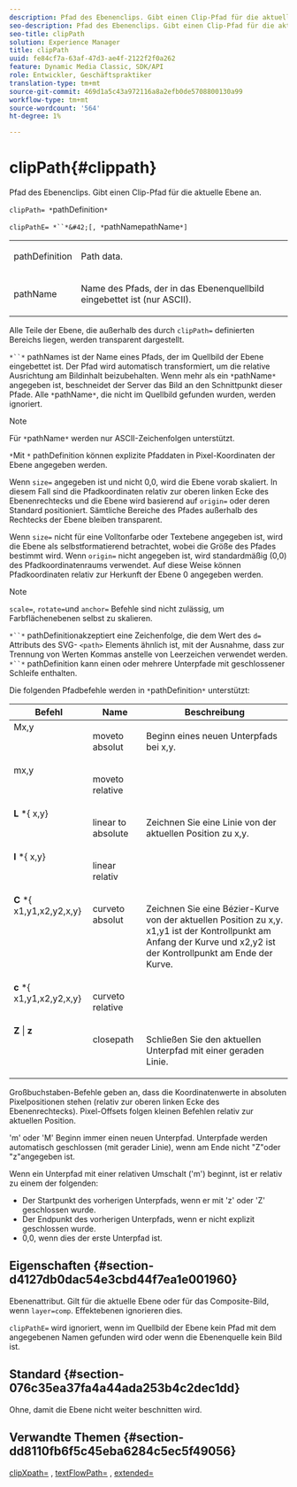 ```yaml
---
description: Pfad des Ebenenclips. Gibt einen Clip-Pfad für die aktuelle Ebene an.
seo-description: Pfad des Ebenenclips. Gibt einen Clip-Pfad für die aktuelle Ebene an.
seo-title: clipPath
solution: Experience Manager
title: clipPath
uuid: fe84cf7a-63af-47d3-ae4f-2122f2f0a262
feature: Dynamic Media Classic, SDK/API
role: Entwickler, Geschäftspraktiker
translation-type: tm+mt
source-git-commit: 469d1a5c43a972116a8a2efb0de5708800130a99
workflow-type: tm+mt
source-wordcount: '564'
ht-degree: 1%

---
```



# clipPath{#clippath}

Pfad des Ebenenclips. Gibt einen Clip-Pfad für die aktuelle Ebene an.

`clipPath= *`pathDefinition`*`

`clipPathE= *``*&#42;[, *`pathNamepathName`*]`

<table id="simpletable_275E2A5FAB804C6388BD110D2ACA3C82"> 
 <tr class="strow"> 
  <td class="stentry"> <p><span class="codeph"> <span class="varname"> pathDefinition</span> </span> </p> </td> 
  <td class="stentry"> <p>Path data. </p></td> 
 </tr> 
 <tr class="strow"> 
  <td class="stentry"> <p><span class="codeph"> <span class="varname"> pathName</span></span> </p> </td> 
  <td class="stentry"> <p>Name des Pfads, der in das Ebenenquellbild eingebettet ist (nur ASCII). </p></td> 
 </tr> 
</table>

Alle Teile der Ebene, die außerhalb des durch `clipPath=` definierten Bereichs liegen, werden transparent dargestellt.

`*``*` pathNames ist der Name eines Pfads, der im Quellbild der Ebene eingebettet ist. Der Pfad wird automatisch transformiert, um die relative Ausrichtung am Bildinhalt beizubehalten. Wenn mehr als ein `*`pathName`*` angegeben ist, beschneidet der Server das Bild an den Schnittpunkt dieser Pfade. Alle `*`pathName`*`, die nicht im Quellbild gefunden wurden, werden ignoriert.

>[!NOTE]
>
>Für `*`pathName`*` werden nur ASCII-Zeichenfolgen unterstützt.

`*`Mit `*` pathDefinition können explizite Pfaddaten in Pixel-Koordinaten der Ebene angegeben werden.

Wenn `size=` angegeben ist und nicht 0,0, wird die Ebene vorab skaliert. In diesem Fall sind die Pfadkoordinaten relativ zur oberen linken Ecke des Ebenenrechtecks und die Ebene wird basierend auf `origin=` oder deren Standard positioniert. Sämtliche Bereiche des Pfades außerhalb des Rechtecks der Ebene bleiben transparent.

Wenn `size=` nicht für eine Volltonfarbe oder Textebene angegeben ist, wird die Ebene als selbstformatierend betrachtet, wobei die Größe des Pfades bestimmt wird. Wenn `origin=` nicht angegeben ist, wird standardmäßig (0,0) des Pfadkoordinatenraums verwendet. Auf diese Weise können Pfadkoordinaten relativ zur Herkunft der Ebene 0 angegeben werden.

>[!NOTE]
>
>`scale=`,  `rotate=`und  `anchor=` Befehle sind nicht zulässig, um Farbflächenebenen selbst zu skalieren.

`*``*` pathDefinitionakzeptiert eine Zeichenfolge, die dem Wert des  `d=` Attributs des SVG- `<path>` Elements ähnlich ist, mit der Ausnahme, dass zur Trennung von Werten Kommas anstelle von Leerzeichen verwendet werden. `*``*` pathDefinition kann einen oder mehrere Unterpfade mit geschlossener Schleife enthalten.

Die folgenden Pfadbefehle werden in `*`pathDefinition`*` unterstützt:

<table id="table_A74DD7A48B1C417D9D4BA46BECEAB981"> 
 <thead> 
  <tr> 
   <th class="entry"> <b> Befehl</b> </th> 
   <th class="entry"> <b> Name</b> </th> 
   <th class="entry"> <b> Beschreibung</b> </th> 
  </tr> 
 </thead>
 <tbody> 
  <tr valign="top"> 
   <td> <b> </b> <span class="varname"> Mx,y</span> </td> 
   <td> <p> moveto absolut </p> </td> 
   <td> <p> Beginn eines neuen Unterpfads bei x,y. </p> </td> 
  </tr> 
  <tr valign="top"> 
   <td> <b> </b> <span class="varname"> mx,y</span> </td> 
   <td> <p> moveto relative </p> </td> 
  </tr> 
  <tr valign="top"> 
   <td> <b> L</b> *{<span class="varname"> x,y</span>} </td> 
   <td> <p> linear to absolute </p> </td> 
   <td> <p> Zeichnen Sie eine Linie von der aktuellen Position zu x,y. </p> </td> 
  </tr> 
  <tr valign="top"> 
   <td> <b> l</b> *{<span class="varname"> x,y</span>} </td> 
   <td> <p> linear relativ </p> </td> 
  </tr> 
  <tr valign="top"> 
   <td> <b> C</b> *{<span class="varname"> x1,y1,x2,y2,x,y</span>} </td> 
   <td> <p> curveto absolut </p> </td> 
   <td> <p> Zeichnen Sie eine Bézier-Kurve von der aktuellen Position zu x,y. x1,y1 ist der Kontrollpunkt am Anfang der Kurve und x2,y2 ist der Kontrollpunkt am Ende der Kurve. </p> </td> 
  </tr> 
  <tr valign="top"> 
   <td> <b> c</b> *{<span class="varname"> x1,y1,x2,y2,x,y</span>} </td> 
   <td> <p> curveto relative </p> </td> 
  </tr> 
  <tr valign="top"> 
   <td> <b> Z</b> |  <b>z</b> </td> 
   <td> <p> closepath </p> </td> 
   <td> <p> Schließen Sie den aktuellen Unterpfad mit einer geraden Linie. </p> </td> 
  </tr> 
 </tbody> 
</table>

Großbuchstaben-Befehle geben an, dass die Koordinatenwerte in absoluten Pixelpositionen stehen (relativ zur oberen linken Ecke des Ebenenrechtecks). Pixel-Offsets folgen kleinen Befehlen relativ zur aktuellen Position.

&#39;m&#39; oder &#39;M&#39; Beginn immer einen neuen Unterpfad. Unterpfade werden automatisch geschlossen (mit gerader Linie), wenn am Ende nicht &quot;Z&quot;oder &quot;z&quot;angegeben ist.

Wenn ein Unterpfad mit einer relativen Umschalt (&#39;m&#39;) beginnt, ist er relativ zu einem der folgenden:

* Der Startpunkt des vorherigen Unterpfads, wenn er mit &#39;z&#39; oder &#39;Z&#39; geschlossen wurde.
* Der Endpunkt des vorherigen Unterpfads, wenn er nicht explizit geschlossen wurde.
* 0,0, wenn dies der erste Unterpfad ist.

## Eigenschaften {#section-d4127db0dac54e3cbd44f7ea1e001960}

Ebenenattribut. Gilt für die aktuelle Ebene oder für das Composite-Bild, wenn `layer=comp`. Effektebenen ignorieren dies.

`clipPathE=` wird ignoriert, wenn im Quellbild der Ebene kein Pfad mit dem angegebenen Namen gefunden wird oder wenn die Ebenenquelle kein Bild ist.

## Standard {#section-076c35ea37fa4a44ada253b4c2dec1dd}

Ohne, damit die Ebene nicht weiter beschnitten wird.

## Verwandte Themen {#section-dd8110fb6f5c45eba6284c5ec5f49056}

[clipXpath=](../../../../../is-api/http-ref/image-serving-api-ref/c-http-protocol-reference/c-command-reference/r-clipxpath.md#reference-17e5e4da3e044943af8f963f58a45f53) ,  [textFlowPath=](../../../../../is-api/http-ref/image-serving-api-ref/c-http-protocol-reference/c-command-reference/r-textflowpath.md#reference-0b8d9493d71342f0b6a64a6d221584ef) ,  [extended=](../../../../../is-api/http-ref/image-serving-api-ref/c-http-protocol-reference/c-command-reference/r-extend.md#reference-7e9156beb285459d830e2d56782a74ac)
